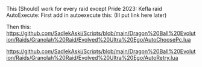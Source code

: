 This (Should) work for every raid except Pride 2023: Kefla raid
AutoExecute:
First add in autoexecute this:
(Ill put link here later)


Then this:
https://github.com/SadlekAski/Scripts/blob/main/Dragon%20Ball%20Evolution/Raids/Granolah%20Raid/Evolved%20Ultra%20Ego/AutoChoosePc.lua

https://github.com/SadlekAski/Scripts/blob/main/Dragon%20Ball%20Evolution/Raids/Granolah%20Raid/Evolved%20Ultra%20Ego/AutoRetry.lua

